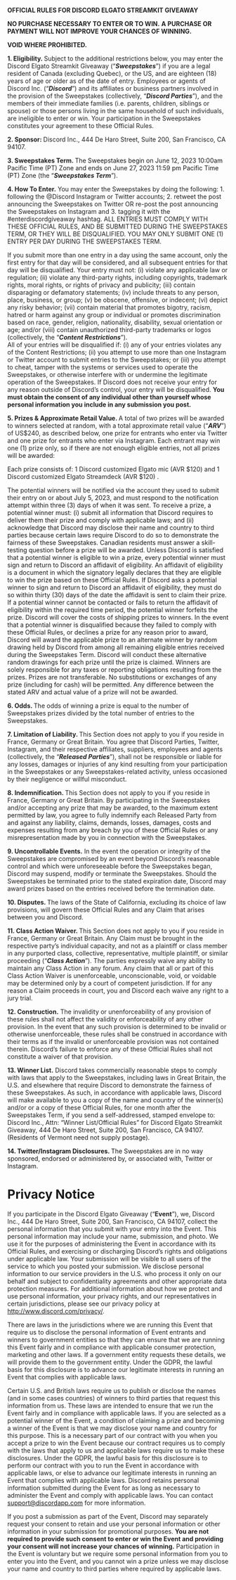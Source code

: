 <p><strong><span style="color: #222222; background-color: #ffffff;">OFFICIAL RULES </span></strong><strong><span style="color: #222222;">FOR DISCORD ELGATO STREAMKIT GIVEAWAY </span></strong></p>
<p><strong><span style="color: #222222;">NO PURCHASE NECESSARY TO ENTER OR TO WIN.</span></strong> <strong><span style="color: #222222;">A PURCHASE OR PAYMENT WILL NOT IMPROVE YOUR CHANCES OF WINNING.</span></strong></p>
<p><strong><span style="color: #222222;">VOID WHERE PROHIBITED. </span></strong></p>
<p><strong><span style="color: #222222;">1. Eligibility. </span></strong><span style="color: #222222;">Subject to the additional restrictions below, you may enter the Discord Elgato Streamkit Giveaway (“</span><strong><em><span style="color: #222222;">Sweepstakes</span></em></strong><span style="color: #222222;">”) if you are a legal resident of Canada (excluding Quebec), or the US, and a</span><span style="color: #222222; background-color: #ffffff;">re eighteen (18) years of age or older as of the date of entry. Employees or agents of Discord Inc. (“</span><strong><em><span style="color: #222222; background-color: #ffffff;">Discord</span></em></strong><span style="color: #222222; background-color: #ffffff;">”) and its affiliates or business partners involved in the provision of the Sweepstakes (collectively, “</span><strong><em><span style="color: #222222; background-color: #ffffff;">Discord Parties</span></em></strong><span style="color: #222222; background-color: #ffffff;">”), and the members of their immediate families (i.e. parents, children, siblings or spouse) or those persons living in the same household of such individuals, are ineligible to enter or win. Your participation in the Sweepstakes constitutes your agreement to these Official Rules. </span></p>
<p><strong><span style="color: #222222; background-color: #ffffff;">2. Sponsor: </span></strong><span style="color: #222222; background-color: #ffffff;">Discord Inc., 444 De Haro Street, Suite 200, San Francisco, </span><span style="color: #222222;">CA 94107.</span></p>
<p><strong><span style="color: #222222;">3. Sweepstakes Term. </span></strong>The Sweepstakes begin on <span style="color: #222222;">June 12, 2023</span> 10:00am Pacific Time (PT) Zone and ends on <span style="color: #222222;">June 27, 2023 11:59 </span>pm Pacific Time (PT) Zone<span style="color: #222222;"> (the “</span><strong><em><span style="color: #222222;">Sweepstakes Term</span></em></strong><span style="color: #222222;">”). </span></p>
<p><strong><span style="color: #222222;">4. </span></strong><span style="color: #222222;"><strong>How To Enter.</strong> You may enter the Sweepstakes by doing the following: 1. following the @Discord Instagram or Twitter accounts; 2. retweet the post announcing the Sweepstakes on Twitter OR re-post the post announcing the Sweepstakes on Instagram and 3. tagging it with the #enterdiscordgiveaway hashtag. ALL ENTRIES MUST COMPLY WITH THESE OFFICIAL RULES, AND BE SUBMITTED DURING THE SWEEPSTAKES TERM, OR THEY WILL BE DISQUALIFIED. YOU MAY ONLY SUBMIT ONE (1) ENTRY PER DAY DURING THE SWEEPSTAKES TERM.</span></p>
<p><span style="color: #222222;">If you submit more than one entry in a day using the same account, only the first entry for that day will be considered, and all subsequent entries for that day will be disqualified. Your entry must not: (i) violate any applicable law or regulation; (ii) violate any third-party rights, including copyrights, trademark rights, moral rights, or rights of privacy and publicity; (iii) contain disparaging or defamatory statements; (iv) include threats to any person, place, business, or group; (v) be obscene, offensive, or indecent; (vi) depict any risky behavior; (vii) contain material that promotes bigotry, racism, hatred or harm against any group or individual or promotes discrimination based on race, gender, religion, nationality, disability, sexual orientation or age; and/or (viii) contain unauthorized third-party trademarks or logos (collectively, the “<em><strong>Content Restrictions</strong></em>”).<br>All of your entries will be disqualified if: (i) any of your entries violates any of the Content Restrictions; (ii) you attempt to use more than one Instagram or Twitter account to submit entries to the Sweepstakes; or (iii) you attempt to cheat, tamper with the systems or services used to operate the Sweepstakes, or otherwise interfere with or undermine the legitimate operation of the Sweepstakes. If Discord does not receive your entry for any reason outside of Discord’s control, your entry will be disqualified. <strong>You must obtain the consent of any individual other than yourself whose personal information you include in any submission you post.</strong></span></p>
<p><strong><span style="color: #222222;">5. Prizes &amp; Approximate Retail Value. </span></strong><span style="color: #222222;">A total of two prizes will be awarded to winners selected at random, with a total approximate retail value (“</span><strong><em><span style="color: #222222;">ARV</span></em></strong><span style="color: #222222;">”) of US$240, as described below, one prize for entrants who enter via Twitter and one prize for entrants who enter via Instagram. Each entrant may win one (1) prize only, </span>so if there are not enough eligible entries, not all prizes will be awarded: </p>
<p>Each prize consists of: <span style="color: #222222;">1 Discord customized Elgato mic (AVR $120) and 1 Discord customized Elgato Streamdeck (AVR $120) .</span></p>
<p><span style="color: #222222;">The potential winners will be notified via the account they used to submit their entry </span>on or about July 5, 2023<span style="color: #222222;">, and mus</span>t respond to the notification attempt within three (3) days of when it was sent. To receive a prize, a potential winner must: (i) submit all information that Discord requires to deliver them their prize and comply with applicable laws; and (ii) acknowledge that Discord may disclose their name and country to third parties because certain laws require Discord to do so to demonstrate the fairness of these Sweepstakes. Canadian residents must answer a skill-testing question before a prize will be awarded. Unless Discord is satisfied that a potential winner is eligible to win a prize, every potential winner must sign and return to Discord an affidavit of eligibility. An affidavit of eligibility is a document in which the signatory legally declares that they are eligible to win the prize based on these Official Rules. If Discord asks a potential winner to sign and return to Discord an affidavit of eligibility, they must do so within thirty (30) days of the date the affidavit is sent to claim their prize. If a potential winner cannot be contacted or fails to return the affidavit of eligibility within the required time period, the potential winner forfeits the prize. Discord will cover the costs of shipping prizes to <span style="color: #222222;">winn</span>ers. In the event that a potential winner is disqualified because they failed to comply with these Official Rules, or declines a prize for any reason prior to award, Discord will award the applicable prize to an alternate winner by random drawing held by Discord from among all remaining eligible entries received during the Sweepstakes Term. Discord will conduct these alternative random drawings for each prize until the prize is claimed. Winners are solely responsible for any taxes or reporting obligations resulting from the prizes. Prizes are not transferable. No substitutions or exchanges of any prize (including for cash) will be permitted. Any difference between the stated ARV and actual value of a prize will not be awarded.</p>
<p><strong><span style="color: #222222;">6. Odds. </span></strong><span style="color: #222222;">The odds of winning a prize is equal to the number of Sweepstakes prizes divided by the total number of entries to the Sweepstakes.</span></p>
<p><strong><span style="color: #222222;">7. Limitation of Liability. </span></strong><span style="color: #222222;">This Section does not apply to you if you reside in France, Germany or Great Britain. You agree that Discord Parties, Twitter, Instagram, and their respective affiliates, suppliers, employees and agents (collectively, the “</span><strong><em><span style="color: #222222;">Released Parties</span></em></strong><span style="color: #222222;">”), shall not be responsible or liable for any losses, damages or injuries of any kind resulting from your participation in the Sweepstakes or any Sweepstakes-related activity, unless occasioned by their negligence or willful misconduct. </span></p>
<p><strong><span style="color: #222222;">8. Indemnification. </span></strong><span style="color: #222222;">This Section does not apply to you if you reside in France, Germany or Great Britain. By participating in the Sweepstakes and/or accepting any prize that may be awarded, t</span>o the maximum extent permitted by law, <span style="color: #222222;">you agree to fully indemnify each Released Party from </span>and against any liability, claims, demands, losses, damages, costs and expenses resulting from any breach by you of these Official Rules or any misrepresentation made by you in connection with the Sweepstakes.</p>
<p><strong><span style="color: #222222;">9. Uncontrollable Events.</span></strong><span style="color: #222222;"> In the event the operation or integrity of the Sweepstakes are compromised by an event beyond Discord’s reasonable control and which were unforeseeable before the Sweepstakes began, Discord may suspend, modify or terminate the Sweepstakes. Should the Sweepstakes be terminated prior to the stated expiration date, Discord may award prizes based on the entries received before the termination date. </span></p>
<p><strong><span style="color: #222222;">10. Disputes. </span></strong><span style="color: #222222;">The laws of the State of California, excluding its choice of law provisions, will govern these Official Rules and any Claim that arises between you and Discord. </span></p>
<p><strong><span style="color: #222222;">11. Class Action Waiver. </span></strong><span style="color: #222222;">This Section does not apply to you if you reside in France, Germany or Great Britain. Any Claim must be brought in the respective party’s individual capacity, and not as a plaintiff or class member in any purported class, collective, representative, multiple plaintiff, or similar proceeding (“</span><strong><em><span style="color: #222222;">Class Action</span></em></strong><span style="color: #222222;">”). The parties expressly waive any ability to maintain any Class Action in any forum. Any claim that all or part of this Class Action Waiver is unenforceable, unconscionable, void, or voidable may be determined only by a court of competent jurisdiction. If for any reason a Claim proceeds in court, you and Discord each waive any right to a jury trial.</span></p>
<p><strong><span style="color: #222222;">12. Construction.</span></strong><span style="color: #222222;"> The invalidity or unenforceability of any provision of these rules shall not affect the validity or enforceability of any other provision. In the event that any such provision is determined to be invalid or otherwise unenforceable, these rules shall be construed in accordance with their terms as if the invalid or unenforceable provision was not contained therein. Discord’s failure to enforce any of these Official Rules shall not constitute a waiver of that provision.</span></p>
<p><strong><span style="color: #222222;">13. Winner List.</span></strong><span style="color: #222222;"> Discord takes commercially reasonable steps to comply with laws that apply to the Sweepstakes, including laws in Great Britain, the U.S. and elsewhere that require Discord to demonstrate the fairness of these Sweepstakes. As such, in accordance with applicable laws, Discord will make available to you a copy of the name and country of the winner(s) and/or or a copy of these Official Rules, for one month after the Sweepstakes Term, if you send a self-addressed, stamped envelope to: Discord Inc., Attn: “Winner List/Official Rules” for Discord Elgato Streamkit Giveaway, </span>444 De Haro Street, Suite 200, San Francisco, CA 94107<span style="color: #222222;">. </span>(Residents of Vermont need not supply postage).</p>
<p><strong>14. Twitter/Instagram Disclosures. </strong>The Sweepstakes are in no way sponsored, endorsed or administered by, or associated with, Twitter or Instagram.</p>
<h1><strong>Privacy Notice</strong></h1>
<p><span style="color: #222222; background-color: #ffffff;">If you participate in the Discord Elgato Giveaway (“</span><strong><span style="color: #222222; background-color: #ffffff;">Event</span></strong><span style="color: #222222; background-color: #ffffff;">”), we, Discord Inc., 444 De Haro Street, Suite 200, San Francisco, CA 94107, co</span><span style="color: #222222;">llect the personal information that you submit with your entry into the Event. This personal information may include your name, submission, and photo. We use it for the purposes of administering the Event in accordance with its Official Rules, and exercising or discharging Discord’s rights and obligations under applicable law. Your submission will be visible to all users of the service to which you posted your submission. We disclose personal information to our service providers in the U.S. who process it only on our behalf and subject to confidentiality agreements and other appropriate data protection measures. For additional information about how we protect and use personal information, your privacy rights, and our representatives in certain jurisdictions, please see our privacy policy at </span><a href="http://www.discord.com/privacy/" target="_blank" rel="noopener noreferrer">http://www.discord.com/privacy/</a><span style="color: #222222;">. </span></p>
<p><span style="color: #222222;">There are laws in the jurisdictions where we are running this Event that require us to disclose the personal information of Event entrants and winners to government entities so that they can ensure that we are running this Event fairly and in compliance with applicable consumer protection, marketing and other laws. If a government entity requests these details, we will provide them to the government entity. Under the GDPR, the lawful basis for this disclosure is to advance our legitimate interests in running an Event that complies with applicable laws.  </span></p>
<p><span style="color: #222222;">Certain U.S. and British laws require us to publish or disclose the names (and in some cases countries) of winners to third parties that request this information from us. These laws are intended to ensure that we run the Event fairly and in compliance with applicable laws. If you are selected as a potential winner of the Event, a condition of claiming a prize and becoming a winner of the Event is that we may disclose your name and country for this purpose. This is a necessary part of our contract with you when you accept a prize to win the Event because our contract requires us to comply with the laws that apply to us and applicable laws require us to make these disclosures. Under the GDPR, the lawful basis for this disclosure is to perform our contract with you to run the Event in accordance with applicable laws, or else to advance our legitimate interests in running an Event that complies with applicable laws. Discord retains personal information submitted during the Event for as long as necessary to administer the Event and comply with applicable laws. You can contact </span><a href="mailto:support@discordapp.com" target="_blank" rel="noopener noreferrer">support@discordapp.com</a> <span style="color: #222222;">for more information.</span></p>
<p><span style="color: #222222;">If you post a submission as part of the Event, Discord may separately request your consent to retain and use your personal information or other information in your submission for promotional purposes. </span><strong><span style="color: #222222;">You are not required to </span></strong><strong><span style="color: #222222; background-color: #ffffff;">provide such consent to enter or win the Event and providing your consent will not increase your chances of winning.</span></strong><span style="color: #222222; background-color: #ffffff;"> Participation in the Event is voluntary but we require some personal information from you to enter you into the Event, and you cannot win a prize unless we may disclose your name and country to third parties where required by applicable laws.</span></p>